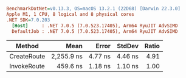 ``` ini

BenchmarkDotNet=v0.13.3, OS=macOS 13.2.1 (22D68) [Darwin 22.3.0]
Apple M1, 1 CPU, 8 logical and 8 physical cores
.NET SDK=7.0.203
  [Host]     : .NET 7.0.5 (7.0.523.17405), Arm64 RyuJIT AdvSIMD
  DefaultJob : .NET 7.0.5 (7.0.523.17405), Arm64 RyuJIT AdvSIMD


```
|      Method |       Mean |   Error |  StdDev | Ratio |
|------------ |-----------:|--------:|--------:|------:|
| CreateRoute | 2,255.9 ns | 4.77 ns | 4.46 ns |  4.91 |
| InvokeRoute |   459.6 ns | 1.18 ns | 1.10 ns |  1.00 |
